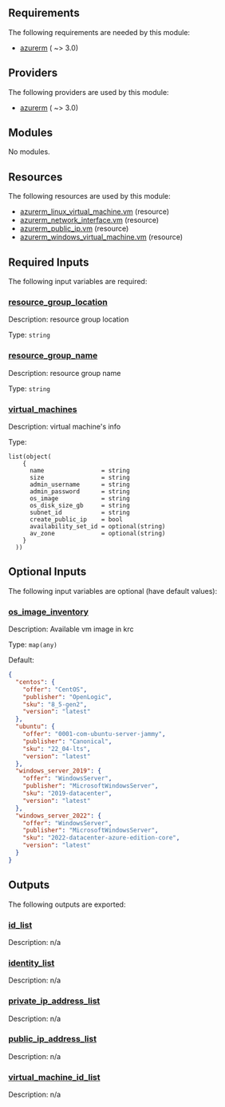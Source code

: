 <!-- BEGIN_TF_DOCS -->
## Requirements

The following requirements are needed by this module:

- <a name="requirement_azurerm"></a> [azurerm](#requirement\_azurerm) ( ~> 3.0)

## Providers

The following providers are used by this module:

- <a name="provider_azurerm"></a> [azurerm](#provider\_azurerm) ( ~> 3.0)

## Modules

No modules.

## Resources

The following resources are used by this module:

- [azurerm_linux_virtual_machine.vm](https://registry.terraform.io/providers/hashicorp/azurerm/latest/docs/resources/linux_virtual_machine) (resource)
- [azurerm_network_interface.vm](https://registry.terraform.io/providers/hashicorp/azurerm/latest/docs/resources/network_interface) (resource)
- [azurerm_public_ip.vm](https://registry.terraform.io/providers/hashicorp/azurerm/latest/docs/resources/public_ip) (resource)
- [azurerm_windows_virtual_machine.vm](https://registry.terraform.io/providers/hashicorp/azurerm/latest/docs/resources/windows_virtual_machine) (resource)

## Required Inputs

The following input variables are required:

### <a name="input_resource_group_location"></a> [resource\_group\_location](#input\_resource\_group\_location)

Description: resource group location

Type: `string`

### <a name="input_resource_group_name"></a> [resource\_group\_name](#input\_resource\_group\_name)

Description: resource group name

Type: `string`

### <a name="input_virtual_machines"></a> [virtual\_machines](#input\_virtual\_machines)

Description: virtual machine's info

Type:

```hcl
list(object(
    {
      name                = string
      size                = string
      admin_username      = string
      admin_password      = string
      os_image            = string
      os_disk_size_gb     = string
      subnet_id           = string
      create_public_ip    = bool
      availability_set_id = optional(string)
      av_zone             = optional(string)
    }
  ))
```

## Optional Inputs

The following input variables are optional (have default values):

### <a name="input_os_image_inventory"></a> [os\_image\_inventory](#input\_os\_image\_inventory)

Description: Available vm image in krc

Type: `map(any)`

Default:

```json
{
  "centos": {
    "offer": "CentOS",
    "publisher": "OpenLogic",
    "sku": "8_5-gen2",
    "version": "latest"
  },
  "ubuntu": {
    "offer": "0001-com-ubuntu-server-jammy",
    "publisher": "Canonical",
    "sku": "22_04-lts",
    "version": "latest"
  },
  "windows_server_2019": {
    "offer": "WindowsServer",
    "publisher": "MicrosoftWindowsServer",
    "sku": "2019-datacenter",
    "version": "latest"
  },
  "windows_server_2022": {
    "offer": "WindowsServer",
    "publisher": "MicrosoftWindowsServer",
    "sku": "2022-datacenter-azure-edition-core",
    "version": "latest"
  }
}
```

## Outputs

The following outputs are exported:

### <a name="output_id_list"></a> [id\_list](#output\_id\_list)

Description: n/a

### <a name="output_identity_list"></a> [identity\_list](#output\_identity\_list)

Description: n/a

### <a name="output_private_ip_address_list"></a> [private\_ip\_address\_list](#output\_private\_ip\_address\_list)

Description: n/a

### <a name="output_public_ip_address_list"></a> [public\_ip\_address\_list](#output\_public\_ip\_address\_list)

Description: n/a

### <a name="output_virtual_machine_id_list"></a> [virtual\_machine\_id\_list](#output\_virtual\_machine\_id\_list)

Description: n/a
<!-- END_TF_DOCS -->
